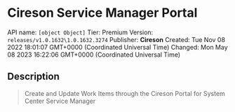 # Cireson Service Manager Portal
API name: `[object Object]`
Tier: Premium
Version: `releases/v1.0.1632\1.0.1632.3274`
Publisher: **Cireson**
Created: Tue Nov 08 2022 18:01:07 GMT+0000 (Coordinated Universal Time)
Changed: Mon May 08 2023 16:22:06 GMT+0000 (Coordinated Universal Time)

## Description
> Create and Update Work Items through the Cireson Portal for System Center Service Manager
